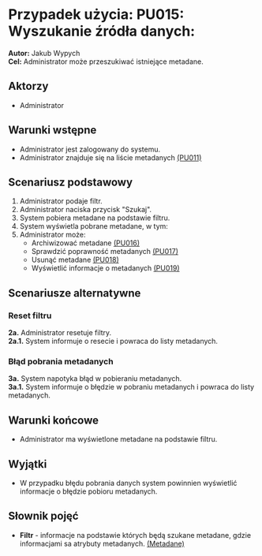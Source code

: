 # Przypadek użycia: PU015: Wyszukanie źródła danych:

**Autor:** Jakub Wypych\
**Cel:** Administrator może przeszukiwać istniejące metadane.

## Aktorzy
- Administrator

## Warunki wstępne
- Administrator jest zalogowany do systemu.
- Administrator znajduje się na liście metadanych [(PU011)](../../dokumentacja/specyfikacja.wymagan/4.wymagania.uzytkownika/4.1.wymagania.funkcjonalne/PU0002.md)

## Scenariusz podstawowy
1. Administrator podaje filtr.
2. Administrator naciska przycisk "Szukaj".
3. System pobiera metadane na podstawie filtru.
4. System wyświetla pobrane metadane, w tym:
5. Administrator może:
   - Archiwizować metadane [(PU016)](../../dokumentacja/specyfikacja.wymagan/4.wymagania.uzytkownika/4.1.wymagania.funkcjonalne/PU0002.md)
   - Sprawdzić poprawność metadanych [(PU017)](../../dokumentacja/specyfikacja.wymagan/4.wymagania.uzytkownika/4.1.wymagania.funkcjonalne/PU0002.md)
   - Usunąć metadane [(PU018)](../../dokumentacja/specyfikacja.wymagan/4.wymagania.uzytkownika/4.1.wymagania.funkcjonalne/PU0002.md)
   - Wyświetlić informacje o metadanych [(PU019)](../../dokumentacja/specyfikacja.wymagan/4.wymagania.uzytkownika/4.1.wymagania.funkcjonalne/PU0002.md)

## Scenariusze alternatywne
### Reset filtru
**2a.** Administrator resetuje filtry.\
**2a.1.** System informuje o resecie i powraca do listy metadanych.

### Błąd pobrania metadanych
**3a.** System napotyka błąd w pobieraniu metadanych.\
**3a.1.** System informuje o błędzie w pobraniu metadanych i powraca do listy metadanych.

## Warunki końcowe
- Administrator ma wyświetlone metadane na podstawie filtru.

## Wyjątki
- W przypadku błędu pobrania danych system powinnien wyświetlić informacje o błędzie pobioru metadanych.

## Słownik pojęć 
- **Filtr** - informacje na podstawie których będą szukane metadane, gdzie informacjami sa atrybuty metadanych.
[(Metadane)](../../dokumentacja/specyfikacja.wymagan/4.wymagania.uzytkownika/4.3.slownik/4.3.2.slownik.dziedziny/slownik.dziedziny.md)
